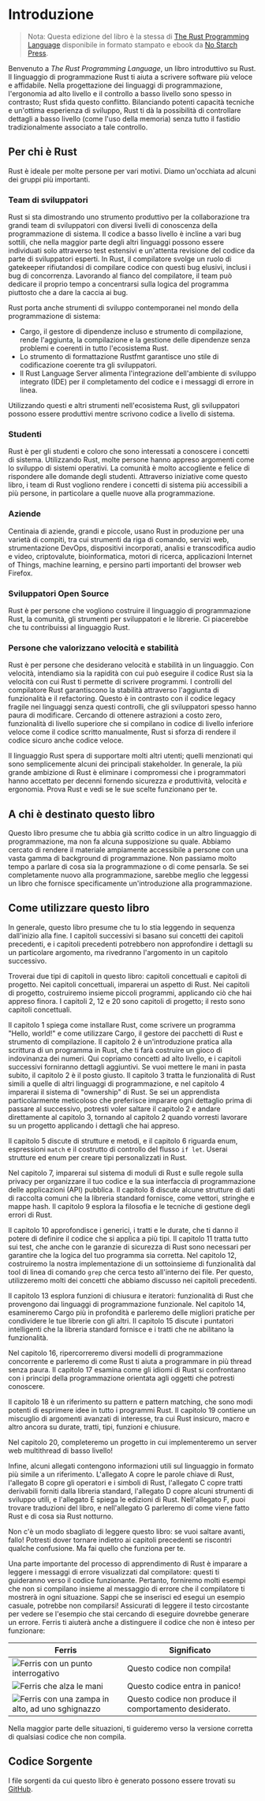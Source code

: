# Introduzione

> Nota: Questa edizione del libro è la stessa di [The Rust Programming
> Language][nsprust] disponibile in formato stampato e ebook da [No Starch
> Press][nsp].

[nsprust]: https://nostarch.com/rust-programming-language-2nd-edition
[nsp]: https://nostarch.com/

Benvenuto a *The Rust Programming Language*, un libro introduttivo su Rust.
Il linguaggio di programmazione Rust ti aiuta a scrivere software più veloce e affidabile.
Nella progettazione dei linguaggi di programmazione, l'ergonomia ad alto livello e il controllo a basso livello sono spesso in contrasto; Rust sfida questo conflitto. Bilanciando potenti capacità tecniche e un'ottima esperienza di sviluppo, Rust ti dà la possibilità di controllare dettagli a basso livello (come l'uso della memoria) senza tutto il fastidio tradizionalmente associato a tale controllo.

## Per chi è Rust

Rust è ideale per molte persone per vari motivi. Diamo un'occhiata ad alcuni dei gruppi più importanti.

### Team di sviluppatori

Rust si sta dimostrando uno strumento produttivo per la collaborazione tra grandi team di sviluppatori con diversi livelli di conoscenza della programmazione di sistema. Il codice a basso livello è incline a vari bug sottili, che nella maggior parte degli altri linguaggi possono essere individuati solo attraverso test estensivi e un'attenta revisione del codice da parte di sviluppatori esperti. In Rust, il compilatore svolge un ruolo di gatekeeper rifiutandosi di compilare codice con questi bug elusivi, inclusi i bug di concorrenza. Lavorando al fianco del compilatore, il team può dedicare il proprio tempo a concentrarsi sulla logica del programma piuttosto che a dare la caccia ai bug.

Rust porta anche strumenti di sviluppo contemporanei nel mondo della programmazione di sistema:

* Cargo, il gestore di dipendenze incluso e strumento di compilazione, rende l'aggiunta,
  la compilazione e la gestione delle dipendenze senza problemi e coerenti in tutto l'ecosistema Rust.
* Lo strumento di formattazione Rustfmt garantisce uno stile di codificazione coerente tra
  gli sviluppatori.
* Il Rust Language Server alimenta l'integrazione dell'ambiente di sviluppo integrato (IDE)
  per il completamento del codice e i messaggi di errore in linea.

Utilizzando questi e altri strumenti nell'ecosistema Rust, gli sviluppatori possono essere
produttivi mentre scrivono codice a livello di sistema.

### Studenti

Rust è per gli studenti e coloro che sono interessati a conoscere i concetti di sistema.
Utilizzando Rust, molte persone hanno appreso argomenti come lo sviluppo di sistemi operativi. La comunità è molto accogliente e felice di rispondere alle domande degli studenti. Attraverso iniziative come questo libro, i team di Rust vogliono rendere i concetti di sistema più accessibili a più persone, in particolare a quelle nuove alla programmazione.

### Aziende

Centinaia di aziende, grandi e piccole, usano Rust in produzione per una varietà di compiti, tra cui strumenti da riga di comando, servizi web, strumentazione DevOps, dispositivi incorporati, analisi e transcodifica audio e video, criptovalute, bioinformatica, motori di ricerca, applicazioni Internet of Things, machine learning, e persino parti importanti del browser web Firefox.

### Sviluppatori Open Source

Rust è per persone che vogliono costruire il linguaggio di programmazione Rust, la comunità, gli strumenti per sviluppatori e le librerie. Ci piacerebbe che tu contribuissi al linguaggio Rust.

### Persone che valorizzano velocità e stabilità

Rust è per persone che desiderano velocità e stabilità in un linguaggio. Con velocità, intendiamo sia la rapidità con cui può eseguire il codice Rust sia la velocità con cui Rust ti permette di scrivere programmi. I controlli del compilatore Rust garantiscono la stabilità attraverso l'aggiunta di funzionalità e il refactoring. Questo è in contrasto con il codice legacy fragile nei linguaggi senza questi controlli, che gli sviluppatori spesso hanno paura di modificare. Cercando di ottenere astrazioni a costo zero, funzionalità di livello superiore che si compilano in codice di livello inferiore veloce come il codice scritto manualmente, Rust si sforza di rendere il codice sicuro anche codice veloce.

Il linguaggio Rust spera di supportare molti altri utenti; quelli menzionati qui sono semplicemente alcuni dei principali stakeholder. In generale, la più grande ambizione di Rust è eliminare i compromessi che i programmatori hanno accettato per decenni fornendo sicurezza *e* produttività, velocità *e* ergonomia. Prova Rust e vedi se le sue scelte funzionano per te.

## A chi è destinato questo libro

Questo libro presume che tu abbia già scritto codice in un altro linguaggio di programmazione, ma non fa alcuna supposizione su quale. Abbiamo cercato di rendere il materiale ampiamente accessibile a persone con una vasta gamma di background di programmazione. Non passiamo molto tempo a parlare di cosa sia la programmazione o di come pensarla. Se sei completamente nuovo alla programmazione, sarebbe meglio che leggessi un libro che fornisce specificamente un'introduzione alla programmazione.

## Come utilizzare questo libro

In generale, questo libro presume che tu lo stia leggendo in sequenza dall'inizio alla fine. I capitoli successivi si basano sui concetti dei capitoli precedenti, e i capitoli precedenti potrebbero non approfondire i dettagli su un particolare argomento, ma rivedranno l'argomento in un capitolo successivo.

Troverai due tipi di capitoli in questo libro: capitoli concettuali e capitoli di progetto. Nei capitoli concettuali, imparerai un aspetto di Rust. Nei capitoli di progetto, costruiremo insieme piccoli programmi, applicando ciò che hai appreso finora. I capitoli 2, 12 e 20 sono capitoli di progetto; il resto sono capitoli concettuali.

Il capitolo 1 spiega come installare Rust, come scrivere un programma "Hello, world!" e come utilizzare Cargo, il gestore dei pacchetti di Rust e strumento di compilazione. Il capitolo 2 è un'introduzione pratica alla scrittura di un programma in Rust, che ti farà costruire un gioco di indovinanza dei numeri. Qui copriamo concetti ad alto livello, e i capitoli successivi forniranno dettagli aggiuntivi. Se vuoi mettere le mani in pasta subito, il capitolo 2 è il posto giusto. Il capitolo 3 tratta le funzionalità di Rust simili a quelle di altri linguaggi di programmazione, e nel capitolo 4 imparerai il sistema di "ownership" di Rust. Se sei un apprendista particolarmente meticoloso che preferisce imparare ogni dettaglio prima di passare al successivo, potresti voler saltare il capitolo 2 e andare direttamente al capitolo 3, tornando al capitolo 2 quando vorresti lavorare su un progetto applicando i dettagli che hai appreso.

Il capitolo 5 discute di strutture e metodi, e il capitolo 6 riguarda enum, espressioni `match` e il costrutto di controllo del flusso `if let`. Userai strutture ed enum per creare tipi personalizzati in Rust.

Nel capitolo 7, imparerai sul sistema di moduli di Rust e sulle regole sulla privacy per organizzare il tuo codice e la sua interfaccia di programmazione delle applicazioni (API) pubblica. Il capitolo 8 discute alcune strutture di dati di raccolta comuni che la libreria standard fornisce, come vettori, stringhe e mappe hash. Il capitolo 9 esplora la filosofia e le tecniche di gestione degli errori di Rust.

Il capitolo 10 approfondisce i generici, i tratti e le durate, che ti danno il potere di definire il codice che si applica a più tipi. Il capitolo 11 tratta tutto sui test, che anche con le garanzie di sicurezza di Rust sono necessari per garantire che la logica del tuo programma sia corretta. Nel capitolo 12, costruiremo la nostra implementazione di un sottoinsieme di funzionalità dal tool di linea di comando `grep` che cerca testo all'interno dei file. Per questo, utilizzeremo molti dei concetti che abbiamo discusso nei capitoli precedenti.

Il capitolo 13 esplora funzioni di chiusura e iteratori: funzionalità di Rust che provengono dai linguaggi di programmazione funzionale. Nel capitolo 14, esamineremo Cargo più in profondità e parleremo delle migliori pratiche per condividere le tue librerie con gli altri. Il capitolo 15 discute i puntatori intelligenti che la libreria standard fornisce e i tratti che ne abilitano la funzionalità.

Nel capitolo 16, ripercorreremo diversi modelli di programmazione concorrente e parleremo di come Rust ti aiuta a programmare in più thread senza paura. Il capitolo 17 esamina come gli idiomi di Rust si confrontano con i principi della programmazione orientata agli oggetti che potresti conoscere.

Il capitolo 18 è un riferimento su pattern e pattern matching, che sono modi potenti di esprimere idee in tutto i programmi Rust. Il capitolo 19 contiene un miscuglio di argomenti avanzati di interesse, tra cui Rust insicuro, macro e altro ancora su durate, tratti, tipi, funzioni e chiusure.

Nel capitolo 20, completeremo un progetto in cui implementeremo un server web multithread di basso livello!

Infine, alcuni allegati contengono informazioni utili sul linguaggio in formato più simile a un riferimento. L'allegato A copre le parole chiave di Rust, l'allegato B copre gli operatori e i simboli di Rust, l'allegato C copre tratti derivabili forniti dalla libreria standard, l'allegato D copre alcuni strumenti di sviluppo utili, e l'allegato E spiega le edizioni di Rust. Nell'allegato F, puoi trovare traduzioni del libro, e nell'allegato G parleremo di come viene fatto Rust e di cosa sia Rust notturno.

Non c'è un modo sbagliato di leggere questo libro: se vuoi saltare avanti, fallo! Potresti dover tornare indietro ai capitoli precedenti se riscontri qualche confusione. Ma fai quello che funziona per te.

<span id="ferris"></span>

Una parte importante del processo di apprendimento di Rust è imparare a leggere i messaggi di errore visualizzati dal compilatore: questi ti guideranno verso il codice funzionante. Pertanto, forniremo molti esempi che non si compilano insieme al messaggio di errore che il compilatore ti mostrerà in ogni situazione. Sappi che se inserisci ed esegui un esempio casuale, potrebbe non compilarsi! Assicurati di leggere il testo circostante per vedere se l'esempio che stai cercando di eseguire dovrebbe generare un errore. Ferris ti aiuterà anche a distinguere il codice che non è inteso per funzionare:

| Ferris                                                                                                           | Significato                                          |
|------------------------------------------------------------------------------------------------------------------|--------------------------------------------------|
| <img src="img/ferris/does_not_compile.svg" class="ferris-explain" alt="Ferris con un punto interrogativo"/>            | Questo codice non compila!                      |
| <img src="img/ferris/panics.svg" class="ferris-explain" alt="Ferris che alza le mani"/>                   | Questo codice entra in panico!                                |
| <img src="img/ferris/not_desired_behavior.svg" class="ferris-explain" alt="Ferris con una zampa in alto, ad uno sghignazzo"/> | Questo codice non produce il comportamento desiderato. |

Nella maggior parte delle situazioni, ti guideremo verso la versione corretta di qualsiasi codice che
non compila.

## Codice Sorgente

I file sorgenti da cui questo libro è generato possono essere trovati su
[GitHub][book].

[book]: https://github.com/rust-lang/book/tree/main/src

